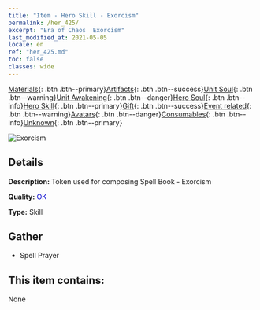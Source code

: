 ```yaml
---
title: "Item - Hero Skill - Exorcism"
permalink: /her_425/
excerpt: "Era of Chaos  Exorcism"
last_modified_at: 2021-05-05
locale: en
ref: "her_425.md"
toc: false
classes: wide
---
```

 [Materials](/Items/){: .btn .btn--primary}[Artifacts](/Items/Artifacts/){: .btn .btn--success}[Unit Soul](/Items/UnitSoul/){: .btn .btn--warning}[Unit Awakening](/Items/UnitAwakening/){: .btn .btn--danger}[Hero Soul](/Items/HeroSoul/){: .btn .btn--info}[Hero Skill](/Items/HeroSkill/){: .btn .btn--primary}[Gift](/Items/Gift/){: .btn .btn--success}[Event related](/Items/Events/){: .btn .btn--warning}[Avatars](/Items/Avatars/){: .btn .btn--danger}[Consumables](/Items/Consumables/){: .btn .btn--info}[Unknown](/Items/Unknown/){: .btn .btn--primary}

 ![Exorcism](/images/t/ps_qumodafa.png)

## Details
 **Description:** Token used for composing Spell Book - Exorcism

 **Quality:** <span style="color: #0000CD">OK</span>

 **Type:** Skill

## Gather

*    Spell Prayer 

## This item contains:

  None

